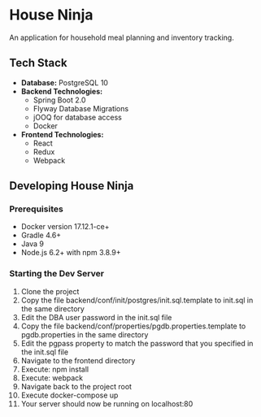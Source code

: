 House Ninja
===========
An application for household meal planning and inventory tracking.

## Tech Stack
* **Database:** PostgreSQL 10
* **Backend Technologies:**
  * Spring Boot 2.0
  * Flyway Database Migrations
  * jOOQ for database access
  * Docker
* **Frontend Technologies:**
  * React
  * Redux
  * Webpack

## Developing House Ninja
### Prerequisites
* Docker version 17.12.1-ce+
* Gradle 4.6+
* Java 9
* Node.js 6.2+ with npm 3.8.9+

### Starting the Dev Server
1. Clone the project
2. Copy the file backend/conf/init/postgres/init.sql.template to init.sql in the same directory
3. Edit the DBA user password in the init.sql file
4. Copy the file backend/conf/properties/pgdb.properties.template to pgdb.properties in the same directory
5. Edit the pgpass property to match the password that you specified in the init.sql file
6. Navigate to the frontend directory
7. Execute: npm install
8. Execute: webpack
9. Navigate back to the project root
10. Execute docker-compose up
11. Your server should now be running on localhost:80

